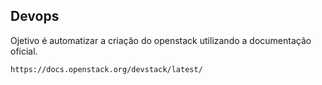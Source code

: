 ## Devops

Ojetivo é automatizar a criação do openstack utilizando a documentação oficial.

```bas
https://docs.openstack.org/devstack/latest/
```

